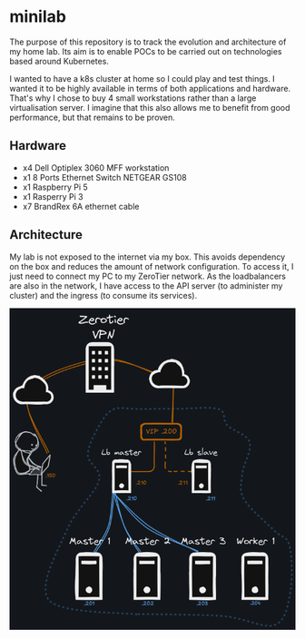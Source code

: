 # minilab

The purpose of this repository is to track the evolution and architecture of my home lab. Its aim is to enable POCs to be carried out on technologies based around Kubernetes. 

I wanted to have a k8s cluster at home so I could play and test things. I wanted it to be highly available in terms of both applications and hardware. That's why I chose to buy 4 small workstations rather than a large virtualisation server. I imagine that this also allows me to benefit from good performance, but that remains to be proven.

## Hardware

- x4 Dell Optiplex 3060 MFF workstation
- x1 8 Ports Ethernet Switch  NETGEAR GS108 
- x1 Raspberry Pi 5
- x1 Rasperry Pi 3
- x7 BrandRex 6A ethernet cable

## Architecture

My lab is not exposed to the internet via my box. This avoids dependency on the box and reduces the amount of network configuration.
To access it, I just need to connect my PC to my ZeroTier network. As the loadbalancers are also in the network, I have access to the API server (to administer my cluster) and the ingress (to consume its services).

![Alt text](./architecture.png "Architecture")

